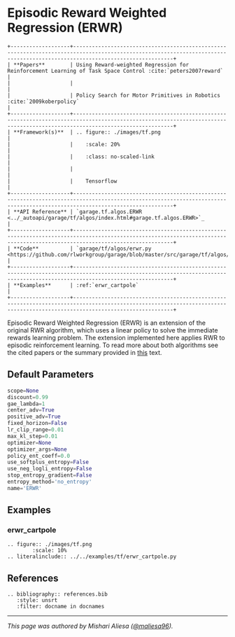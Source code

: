 # Episodic Reward Weighted Regression (ERWR)

```eval_rst
+-------------------+----------------------------------------------------------------------------------------------------------------------------------------------------------------------------+
| **Papers**        | Using Reward-weighted Regression for Reinforcement Learning of Task Space Control :cite:`peters2007reward`                                                                 |
|                   |                                                                                                                                                                            |
|                   | Policy Search for Motor Primitives in Robotics :cite:`2009koberpolicy`                                                                                                     |
+-------------------+----------------------------------------------------------------------------------------------------------------------------------------------------------------------------+
| **Framework(s)**  | .. figure:: ./images/tf.png                                                                                                                                                |
|                   |    :scale: 20%                                                                                                                                                             |
|                   |    :class: no-scaled-link                                                                                                                                                  |
|                   |                                                                                                                                                                            |
|                   |    Tensorflow                                                                                                                                                              |
+-------------------+----------------------------------------------------------------------------------------------------------------------------------------------------------------------------+
| **API Reference** | `garage.tf.algos.ERWR <../_autoapi/garage/tf/algos/index.html#garage.tf.algos.ERWR>`_                                                                                      |
+-------------------+----------------------------------------------------------------------------------------------------------------------------------------------------------------------------+
| **Code**          | `garage/tf/algos/erwr.py <https://github.com/rlworkgroup/garage/blob/master/src/garage/tf/algos/erwr.py>`_                                                                 |
+-------------------+----------------------------------------------------------------------------------------------------------------------------------------------------------------------------+
| **Examples**      | :ref:`erwr_cartpole`                                                                                                                                                       |
+-------------------+----------------------------------------------------------------------------------------------------------------------------------------------------------------------------+
```

Episodic Reward Weighted Regression (ERWR) is an extension of the original RWR algorithm, which uses a linear policy to solve the immediate rewards learning problem. The extension implemented here applies RWR to episodic reinforcement learning. To read more about both algorithms see the cited papers or the summary provided in [this](https://spiral.imperial.ac.uk:8443/bitstream/10044/1/12051/7/fnt_corrected_2014-8-22.pdf) text.

## Default Parameters

```python
scope=None
discount=0.99
gae_lambda=1
center_adv=True
positive_adv=True
fixed_horizon=False
lr_clip_range=0.01
max_kl_step=0.01
optimizer=None
optimizer_args=None
policy_ent_coeff=0.0
use_softplus_entropy=False
use_neg_logli_entropy=False
stop_entropy_gradient=False
entropy_method='no_entropy'
name='ERWR'
```

## Examples

### erwr_cartpole

```eval_rst
.. figure:: ./images/tf.png
        :scale: 10%
.. literalinclude:: ../../examples/tf/erwr_cartpole.py
```

## References

```eval_rst
.. bibliography:: references.bib
   :style: unsrt
   :filter: docname in docnames
```

----

*This page was authored by Mishari Aliesa ([@maliesa96](https://github.com/maliesa96)).*
